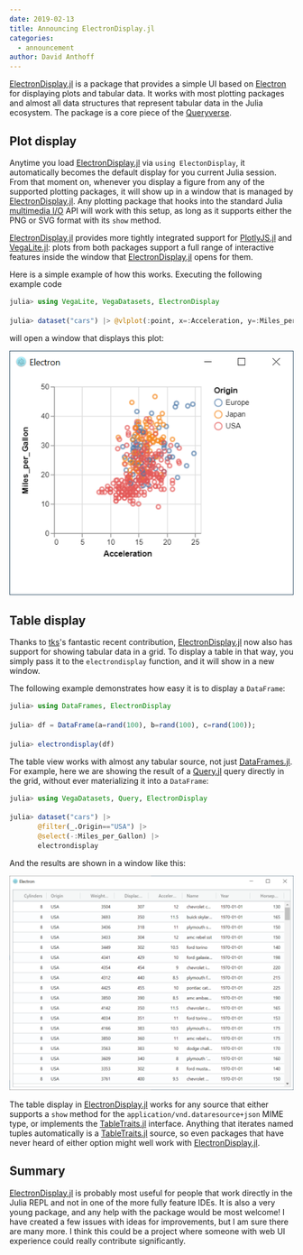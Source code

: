 ```yaml
---
date: 2019-02-13
title: Announcing ElectronDisplay.jl
categories:
  - announcement
author: David Anthoff
---
```


[ElectronDisplay.jl](https://github.com/queryverse/ElectronDisplay.jl) is a package that provides a simple UI based on [Electron](https://electronjs.org/) for displaying plots and tabular data. It works with most plotting packages and almost all data structures that represent tabular data in the Julia ecosystem. The package is a core piece of the [Queryverse](https://github.com/queryverse).

## Plot display

Anytime you load [ElectronDisplay.jl](https://github.com/queryverse/ElectronDisplay.jl) via `using ElectonDisplay`, it automatically becomes the default display for you current Julia session. From that moment on, whenever you display a figure from any of the supported plotting packages, it will show up in a window that is managed by [ElectronDisplay.jl](https://github.com/queryverse/ElectronDisplay.jl). Any plotting package that hooks into the standard Julia [multimedia I/O](https://docs.julialang.org/en/v1.1/base/io-network/#Multimedia-I/O-1) API will work with this setup, as long as it supports either the PNG or SVG format with its `show` method.

[ElectronDisplay.jl](https://github.com/queryverse/ElectronDisplay.jl) provides more tightly integrated support for [PlotlyJS.jl](https://github.com/sglyon/PlotlyJS.jl) and [VegaLite.jl](https://github.com/fredo-dedup/VegaLite.jl): plots from both packages support a full range of interactive features inside the window that [ElectronDisplay.jl](https://github.com/queryverse/ElectronDisplay.jl) opens for them.

Here is a simple example of how this works. Executing the following example code

```julia
julia> using VegaLite, VegaDatasets, ElectronDisplay

julia> dataset("cars") |> @vlplot(:point, x=:Acceleration, y=:Miles_per_Gallon, color=:Origin)
```

will open a window that displays this plot:

![VegaLite.jl screenshot](assets/blog/images/electrondisplay-screenshot-vegalite.png)

## Table display

Thanks to [tks](https://github.com/tkf)'s fantastic recent contribution, [ElectronDisplay.jl](https://github.com/queryverse/ElectronDisplay.jl) now also has support for showing tabular data in a grid. To display a table in that way, you simply pass it to the `electrondisplay` function, and it will show in a new window.

The following example demonstrates how easy it is to display a `DataFrame`:

```julia
julia> using DataFrames, ElectronDisplay

julia> df = DataFrame(a=rand(100), b=rand(100), c=rand(100));

julia> electrondisplay(df)
```

The table view works with almost any tabular source, not just [DataFrames.jl](https://github.com/JuliaData/DataFrames.jl). For example, here we are showing the result of a [Query.jl](https://github.com/queryverse/Query.jl) query directly in the grid, without ever materializing it into a `DataFrame`:

```julia
julia> using VegaDatasets, Query, ElectronDisplay

julia> dataset("cars") |>
       @filter(_.Origin=="USA") |>
       @select(-:Miles_per_Gallon) |>
       electrondisplay
```

And the results are shown in a window like this:

![Grid screenshot](assets/blog/images/electrondisplay-screenshot-grid.png)

The table display in [ElectronDisplay.jl](https://github.com/queryverse/ElectronDisplay.jl) works for any source that either supports a `show` method for the `application/vnd.dataresource+json` MIME type, or implements the [TableTraits.jl](https://github.com/queryverse/TableTraits.jl) interface. Anything that iterates named tuples automatically is a [TableTraits.jl](https://github.com/queryverse/TableTraits.jl) source, so even packages that have never heard of either option might well work with [ElectronDisplay.jl](https://github.com/queryverse/ElectronDisplay.jl).

## Summary

[ElectronDisplay.jl](https://github.com/queryverse/ElectronDisplay.jl) is probably most useful for people that work directly in the Julia REPL and not in one of the more fully feature IDEs. It is also a very young package, and any help with the package would be most welcome! I have created a few issues with ideas for improvements, but I am sure there are many more. I think this could be a project where someone with web UI experience could really contribute significantly.
